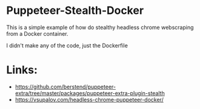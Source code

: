 # Puppeteer-Stealth-Docker

This is a simple example of how do stealthy headless chrome webscraping from a Docker container.

I didn't make any of the code, just the Dockerfile

# Links:
* https://github.com/berstend/puppeteer-extra/tree/master/packages/puppeteer-extra-plugin-stealth
* https://vsupalov.com/headless-chrome-puppeteer-docker/
